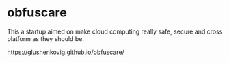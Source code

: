 # obfuscare
This a startup aimed on make cloud computing really safe, secure and cross platform as they should be.

https://glushenkovig.github.io/obfuscare/
